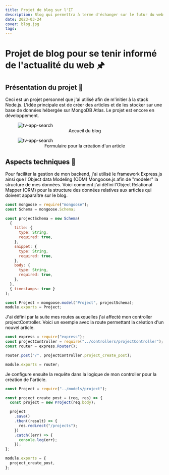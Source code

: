 ```yaml
---
title: Projet de blog sur l'IT
description: Blog qui permettra à terme d'échanger sur le futur du web.
date: 2023-03-24
cover: blog.jpg
tags:
---
```


# Projet de blog pour se tenir informé de l'actualité du web 🖈

## Présentation du projet 📜

<font color="black">Ceci est un projet personnel que j'ai utilisé afin de m'initier à la stack Node.js. L'idée principale est de créer des articles et de les stocker sur une base de données hébergée sur MongoDB Atlas. Le projet est encore en développement.

<figure><img style="display: block; margin-left: auto; margin-right: auto" src="/images/projets/blog-accueil.jpg" alt="tv-app-search"></img><figcaption><center><font color="black">Accueil du blog</center></figcaption></figure>

<figure><img style="display: block; margin-left: auto; margin-right: auto" src="/images/projets/blog-create.jpg" alt="tv-app-search"></img><figcaption><center><font color="black">Formulaire pour la création d'un article</center></figcaption></figure>

## Aspects techniques 📐

Pour faciliter la gestion de mon backend, j'ai utilisé le framework Express.js ainsi que l'Object data Modeling (ODM) Mongoose.js afin de "modeler" la structure de mes données. Voici comment j'ai défini l'Object Relational Mapper (ORM) pour la structure des données relatives aux articles qui doivent apparaître sur le blog.

```js
const mongoose = require("mongoose");
const Schema = mongoose.Schema;

const projectSchema = new Schema(
  {
    title: {
      type: String,
      required: true,
    },
    snippet: {
      type: String,
      required: true,
    },
    body: {
      type: String,
      required: true,
    },
  },
  { timestamps: true }
);

const Project = mongoose.model("Project", projectSchema);
module.exports = Project;
```

J'ai défini par la suite mes routes auxquelles j'ai affecté mon controller projectController. Voici un exemple avec la route permettant la création d'un nouvel article.

```js
const express = require("express");
const projectController = require("../controllers/projectController");
const router = express.Router();

router.post("/", projectController.project_create_post);

module.exports = router;
```

Je configure ensuite la requête dans la logique de mon controller pour la création de l'article.

```js
const Project = require("../models/project");

const project_create_post = (req, res) => {
  const project = new Project(req.body);

  project
    .save()
    .then((result) => {
      res.redirect("/projects");
    })
    .catch((err) => {
      console.log(err);
    });
};

module.exports = {
  project_create_post,
};
```
